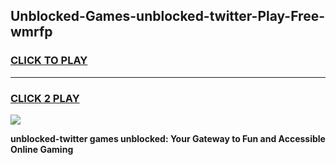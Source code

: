 
## Unblocked-Games-unblocked-twitter-Play-Free-wmrfp
<h3>
<a href="https://premium76.site?title=unblocked-twitter&ref=12A">CLICK TO PLAY</a></h3>
<hr>

<h3>
<a href="https://premium76.site?title=unblocked-twitter&ref=12A">CLICK 2 PLAY</a>
  
</h3>

<a href="https://premium76.site?title=unblocked-twitter&ref=12A"><img src="https://clearcache.store/games.png"></a>


**unblocked-twitter games unblocked: Your Gateway to Fun and Accessible Online Gaming**
